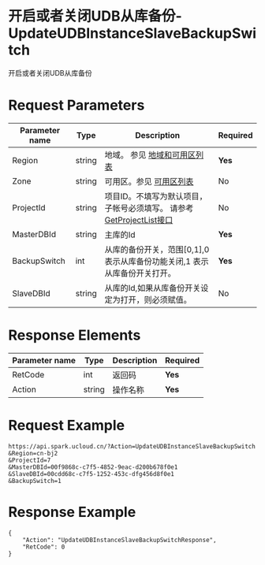 # 开启或者关闭UDB从库备份-UpdateUDBInstanceSlaveBackupSwitch

开启或者关闭UDB从库备份

# Request Parameters
|Parameter name|Type|Description|Required|
|---|---|---|---|
|Region|string|地域。 参见 [地域和可用区列表](api/summary/regionlist)|**Yes**|
|Zone|string|可用区。参见 [可用区列表](api/summary/regionlist)|No|
|ProjectId|string|项目ID。不填写为默认项目，子帐号必须填写。 请参考[GetProjectList接口](api/summary/get_project_list)|No|
|MasterDBId|string|主库的Id|**Yes**|
|BackupSwitch|int|从库的备份开关，范围[0,1],0表示从库备份功能关闭,1 表示从库备份开关打开。|**Yes**|
|SlaveDBId|string|从库的Id,如果从库备份开关设定为打开，则必须赋值。|No|

# Response Elements
|Parameter name|Type|Description|Required|
|---|---|---|---|
|RetCode|int|返回码|**Yes**|
|Action|string|操作名称|**Yes**|

# Request Example
```
https://api.spark.ucloud.cn/?Action=UpdateUDBInstanceSlaveBackupSwitch 
&Region=cn-bj2
&ProjectId=7                          
&MasterDBId=00f9868c-c7f5-4852-9eac-d200b678f0e1
&SlaveDBId=00cdd68c-c7f5-1252-453c-dfg456d8f0e1
&BackupSwitch=1
```

# Response Example
```
{
    "Action": "UpdateUDBInstanceSlaveBackupSwitchResponse", 
    "RetCode": 0
}
```

